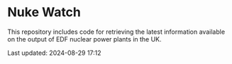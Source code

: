 # Nuke Watch

This repository includes code for retrieving the latest information available on the output of EDF nuclear power plants in the UK.

Last updated: 2024-08-29 17:12